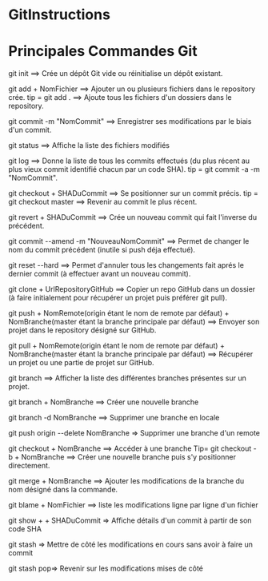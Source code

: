 # GitInstructions

# Principales Commandes Git 


git init ==> Crée un dépôt Git vide ou réinitialise un dépôt existant.

git add + NomFichier ==> Ajouter un ou plusieurs fichiers dans le repository crée.
tip = git add . ==> Ajoute tous les fichiers d'un dossiers dans le repository.

git commit -m "NomCommit" ==> Enregistrer ses modifications par le biais d'un commit.

git status ==> Affiche la liste des fichiers modifiés

git log ==> Donne la liste de tous les commits effectués (du plus récent au plus vieux commit identifié chacun par un code SHA). 
tip = git commit -a -m "NomCommit".

git checkout + SHADuCommit ==> Se positionner sur un commit précis.
tip = git checkout master ==> Revenir au commit le plus récent.

git revert  + SHADuCommit ==> Crée un nouveau commit qui fait l'inverse du précédent.

git commit --amend -m "NouveauNomCommit" ==> Permet de changer le nom du commit précédent (inutile si push déja effectué).

git reset --hard ==> Permet d'annuler tous les changements fait aprés le dernier commit (à effectuer avant un nouveau commit).

git clone + UrlRepositoryGitHub ==> Copier un repo GitHub dans un dossier (à faire initialement pour récupérer un projet puis préférer git pull).

git push + NomRemote(origin étant le nom de remote par défaut) + NomBranche(master étant la branche principale par défaut) ==> Envoyer son projet dans le repository désigné sur GitHub.

git pull + NomRemote(origin étant le nom de remote par défaut) + NomBranche(master étant la branche principale par défaut) ==> Récupérer un projet ou une partie de projet sur GitHub.

git branch ==> Afficher la liste des différentes branches présentes sur un projet.

git branch + NomBranche ==> Créer une nouvelle branche

git branch -d NomBranche ==> Supprimer une branche en locale

git push origin --delete NomBranche => Supprimer une branche d'un remote 


git checkout + NomBranche ==> Accéder à une branche
Tip= git checkout -b + NomBranche ==> Créer une nouvelle branche puis s'y positionner directement.

git merge + NomBranche ==> Ajouter les modifications de la branche du nom désigné dans la commande.

git blame + NomFichier ==> liste les modifications ligne par ligne d'un fichier

git show + + SHADuCommit => Affiche détails d'un commit à partir de son code SHA

git stash => Mettre de côté les modifications en cours sans avoir à faire un commit

git stash pop=> Revenir sur les modifications mises de côté







